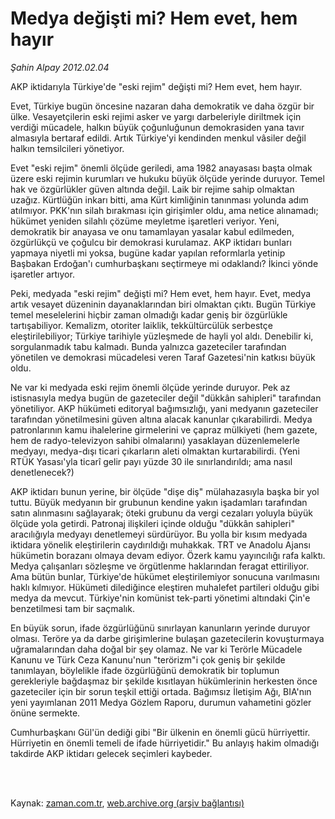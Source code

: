 # Medya değişti mi? Hem evet, hem hayır

*Şahin Alpay 2012.02.04*

<td class="columnist-detail">
<p>AKP iktidarıyla Türkiye'de "eski rejim" değişti mi? Hem evet, hem hayır.</p>
<p>
<div id="haberMetinDiv">
<p>Evet, Türkiye bugün öncesine nazaran daha demokratik ve daha özgür bir ülke. Vesayetçilerin eski rejimi asker ve yargı darbeleriyle diriltmek için verdiği mücadele, halkın büyük çoğunluğunun demokrasiden yana tavır almasıyla bertaraf edildi. Artık Türkiye'yi kendinden menkul vâsiler değil halkın temsilcileri yönetiyor.
<p>Evet "eski rejim" önemli ölçüde geriledi, ama 1982 anayasası başta olmak üzere eski rejimin kurumları ve hukuku büyük ölçüde yerinde duruyor. Temel hak ve özgürlükler güven altında değil. Laik bir rejime sahip olmaktan uzağız. Kürtlüğün inkarı bitti, ama Kürt kimliğinin tanınması yolunda adım atılmıyor. PKK'nın silah bırakması için girişimler oldu, ama netice alınamadı; hükümet yeniden silahlı çözüme meyletme işaretleri veriyor. Yeni, demokratik bir anayasa ve onu tamamlayan yasalar kabul edilmeden, özgürlükçü ve çoğulcu bir demokrasi kurulamaz. AKP iktidarı bunları yapmaya niyetli mi yoksa, bugüne kadar yapılan reformlarla yetinip Başbakan Erdoğan'ı cumhurbaşkanı seçtirmeye mi odaklandı? İkinci yönde işaretler artıyor.
<p>Peki, medyada "eski rejim" değişti mi? Hem evet, hem hayır. Evet, medya artık vesayet düzeninin dayanaklarından biri olmaktan çıktı. Bugün Türkiye temel meselelerini hiçbir zaman olmadığı kadar geniş bir özgürlükle tartışabiliyor. Kemalizm, otoriter laiklik, tekkültürcülük serbestçe eleştirilebiliyor; Türkiye tarihiyle yüzleşmede de hayli yol aldı. Denebilir ki, sorgulanmadık tabu kalmadı. Bunda yalnızca gazeteciler tarafından yönetilen ve demokrasi mücadelesi veren Taraf Gazetesi'nin katkısı büyük oldu.
<p>Ne var ki medyada eski rejim önemli ölçüde yerinde duruyor. Pek az istisnasıyla medya bugün de gazeteciler değil "dükkân sahipleri" tarafından yönetiliyor. AKP hükümeti editoryal bağımsızlığı, yani medyanın gazeteciler tarafından yönetilmesini güven altına alacak kanunlar çıkarabilirdi. Medya patronlarının kamu ihalelerine girmelerini ve çapraz mülkiyeti (hem gazete, hem de radyo-televizyon sahibi olmalarını) yasaklayan düzenlemelerle medyayı, medya-dışı ticari çıkarların aleti olmaktan kurtarabilirdi. (Yeni RTÜK Yasası'yla ticarî gelir payı yüzde 30 ile sınırlandırıldı; ama nasıl denetlenecek?)
<p>AKP iktidarı bunun yerine, bir ölçüde "dişe diş" mülahazasıyla başka bir yol tuttu. Büyük medyanın bir grubunun kendine yakın işadamları tarafından satın alınmasını sağlayarak; öteki grubunu da vergi cezaları yoluyla büyük ölçüde yola getirdi. Patronaj ilişkileri içinde olduğu "dükkân sahipleri" aracılığıyla medyayı denetlemeyi sürdürüyor. Bu yolla bir kısım medyada iktidara yönelik eleştirilerin caydırıldığı muhakkak. TRT ve Anadolu Ajansı hükümetin borazanı olmaya devam ediyor. Özerk kamu yayıncılığı rafa kalktı. Medya çalışanları sözleşme ve örgütlenme haklarından feragat ettiriliyor. Ama bütün bunlar, Türkiye'de hükümet eleştirilemiyor sonucuna varılmasını haklı kılmıyor. Hükümeti dilediğince eleştiren muhalefet partileri olduğu gibi medya da mevcut. Türkiye'nin komünist tek-parti yönetimi altındaki Çin'e benzetilmesi tam bir saçmalık.
<p>En büyük sorun, ifade özgürlüğünü sınırlayan kanunların yerinde duruyor olması. Teröre ya da darbe girişimlerine bulaşan gazetecilerin kovuşturmaya uğramalarından daha doğal bir şey olamaz. Ne var ki Terörle Mücadele Kanunu ve Türk Ceza Kanunu'nun "terörizm"i çok geniş bir şekilde tanımlayan, böylelikle ifade özgürlüğünü demokratik bir toplumun gerekleriyle bağdaşmaz bir şekilde kısıtlayan hükümlerinin herkesten önce gazeteciler için bir sorun teşkil ettiği ortada. Bağımsız İletişim Ağı, BIA'nın yeni yayımlanan 2011 Medya Gözlem Raporu, durumun vahametini gözler önüne sermekte.
<p>Cumhurbaşkanı Gül'ün dediği gibi "Bir ülkenin en önemli gücü hürriyettir. Hürriyetin en önemli temeli de ifade hürriyetidir." Bu anlayış hakim olmadığı takdirde AKP iktidarı gelecek seçimleri kaybeder. </p></p></p></p></p></p></p></div>
</p>


<p><br>
		 </br></p></td>

Kaynak: [zaman.com.tr](http://zaman.com.tr/yazar.do?yazino=1239964), [web.archive.org (arşiv bağlantısı)](http://web.archive.org/web/20120211233322/http://www.zaman.com.tr:80/yazar.do?yazino=1239964)

